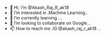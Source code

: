 - 👋 Hi, I’m @Akash_Raj_R_ak18
- 👀 I’m interested in .Machine Learning..
- 🌱 I’m currently learning ...
- 💞️ I’m looking to collaborate on Google...
- 📫 How to reach me .IG:@akash_raj_r_ak18
..                        


<!---
ak18akashrajr/ak18akashrajr is a ✨ special ✨ repository because its `README.md` (this file) appears on your GitHub profile.
You can click the Preview link to take a look at your changes.
--->

